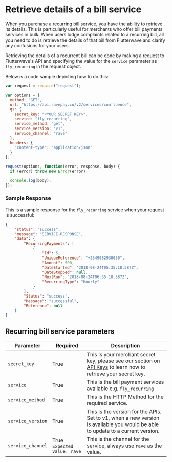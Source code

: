 # Retrieve details of a bill service

When you purchase a recurring bill service, you have the ability to retrieve its details. This is particularly useful for merchants who offer bill payments services in bulk. When users lodge complaints related to a recurring bill, all you need to do is retrieve the details of that bill from Flutterwave and clarify any confusions for your users.

Retrieving the details of a recurrent bill can be done by making a request to Flutterwave's API and specifying the value for the `service` parameter as `fly_recurring` in the request object.

Below is a code sample depicting how to do this:

```javascript
var request = require("request");

var options = {
  method: "GET",
  url: "https://api.ravepay.co/v2/services/confluence",
  qs: {
    secret_key: "<YOUR SECRET KEY>",
    service: "fly_recurring",
    service_method: "get",
    service_version: "v1",
    service_channel: "rave"
  },
  headers: {
    "content-type": "application/json"
  }
};

request(options, function(error, response, body) {
  if (error) throw new Error(error);

  console.log(body);
});
```

### Sample Response

This is a sample response for the `fly_recurring` service when your request is successful:

```JSON
{
    "status": "success",
    "message": "SERVICE-RESPONSE",
    "data": {
        "RecurringPayments": [
            {
                "Id": 5,
                "UniqueReference": "+2349082930030",
                "Amount": 500,
                "DateStarted": "2018-08-24T05:35:18.587Z",
                "DateStopped": null,
                "NextRun": "2018-08-24T06:35:18.587Z",
                "RecurringType": "Hourly"
            }
        ],
        "Status": "success",
        "Message": "successful",
        "Reference": null
    }
}

```

## Recurring bill service parameters

| Parameter         | Required                    | Description                                                                                                                                                                |
| ----------------- | --------------------------- | -------------------------------------------------------------------------------------------------------------------------------------------------------------------------- |
| `secret_key`      | True                        | This is your merchant secret key, please see our section on [API Keys](https://,developer.flutterwave.com/,reference#api-keys-1) to learn how to retrieve your secret key. |  |  |
| `service`         | True                        | This is the bill payment services available e.g. `fly_recurring`                                                                                                           |  |  |
| `service_method`  | True                        | This is the HTTP Method for the required service.                                                                                                                          |  |  |
| `service_version` | True                        | This is the version for the APIs. Set to v1, when a new version is available you would be able to update to a current version.                                             |  |  |
| `service_channel` | True `Expected value: rave` | This is the channel for the service, always use `rave` as the value.                                                                                                       |
